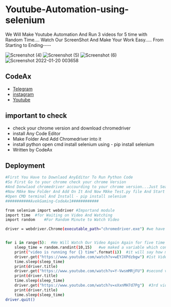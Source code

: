 # Youtube-Automation-using-selenium
We Will Make Youtube Automation And Run 3 videos for 5 time with Random Time....
Watch Our ScreenShot And Make Your Work Easy.....
From Starting to Ending----

![Screenshot (4)](https://user-images.githubusercontent.com/95927683/150201587-c9ed4572-07a1-42d7-8c9b-61105387ebed.png)
![Screenshot (5)](https://user-images.githubusercontent.com/95927683/150201907-948f4bc3-4e2d-46e2-85ea-9f451013723d.png)
![Screenshot (6)](https://user-images.githubusercontent.com/95927683/150201987-7ab2ec62-0dd2-42d2-a766-a7c84c10c30d.png)
![Screenshot 2022-01-20 003658](https://user-images.githubusercontent.com/95927683/150202019-d645a132-3044-4b9f-a2a5-e79c87186661.png)

## CodeAx

 - [Telegram](https://t.me/avekgaming)
 - [instagram](https://instagram.com/codeax1?utm_medium=copy_link)
 - [Youtube](https://youtube.com/channel/UC-Q6ZcOtcx1gZ9fI5MDDt3w)


## important to check

- check your chrome version and download chromedriver
- install Any Code Editor
- Make Folder And Add Chromedriver into it
-  install python open cmd  install selenium  using - pip install selenium
- Written by CodeAx



## Deployment

```bash
#First You Have to Downlaod AnyEditor To Run Python Code
#So First Go to your chrome check your chrome Version 
#And Donwlaod chromedriver accourding to your chrome version...Just Search On google Chromedriver
#Now MAke New Folder And Add On It And Now MAke Test.py file And Start Your Journey In Automation
#Open CMD terminal And Install - pip install selenium
###########AvekGaming-CodeAx1############

from selenium import webdriver #Importand module
import time  #for Waiting on Video And Watching
import random    #For Random Minute to Watch Video

driver = webdriver.Chrome(executable_path="chromedriver.exe") #we have chromedrive.exe in our folder Nice


for i in range(5):  #We Will Watch Our Video Again Again for five time According to you
    sleep_time = random.randint(10,15)   #we maked a variable which contain time with random second
    print("video is running for {} time".format(i))  #it will say how many time we have played video
    driver.get("https://www.youtube.com/watch?v=wEYJXPdzbgw") #1st Video  -You Can Add Your youtube Link
    time.sleep(sleep_time)  
    print(driver.title)
    driver.get("https://www.youtube.com/watch?v=Y-VwsmMRjFU") #second video -You Can Add Your youtube Link
    print(driver.title)
    time.sleep(sleep_time)
    driver.get("https://www.youtube.com/watch?v=xXxnMH7d7Pg")  #3rd video  - You Can Add Your youtube Link
    print(driver.title)
    time.sleep(sleep_time)
driver.quit()
```

